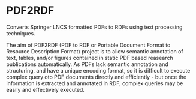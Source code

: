 # PDF2RDF
Converts Springer LNCS formatted PDFs to RDFs using text processing techniques. 

The aim of PDF2RDF (PDF to RDF or Portable Document Format to Resource Description Format) project is to allow semantic annotation of text, tables, and/or figures contained in static PDF based reasearch publications automatically. As PDFs lack semantic annotation and structuring, and have a unique encoding format, so it is difficult to execute complex query oto PDF documents directly and efficiently - but once the information is extracted and annotated in RDF, complex queries may be easily and effectively executed.

